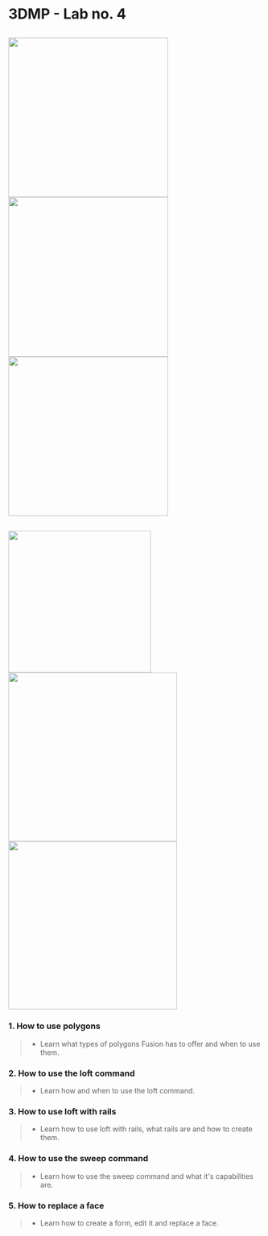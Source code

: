 # 3DMP - Lab no. 4
<img src="https://github.com/Burdun/3DMP_private/blob/main/readme_personal_projects/Hexagonal_Prism.png" width=317><img src="https://github.com/Burdun/3DMP_private/blob/main/readme_personal_projects/Bowl.png" width=317><img src="https://github.com/Burdun/3DMP_private/blob/main/readme_personal_projects/Abstract_Body.png" width=317>
------------------------------------------------------------------------------------------------------------
<img src="https://github.com/Burdun/3DMP_private/blob/main/readme_personal_projects/Hourglass.png" width=282.5><img src="https://github.com/Burdun/3DMP_private/blob/main/readme_personal_projects/Twisted_Column.png" width=334.5><img src="https://github.com/Burdun/3DMP_private/blob/main/readme_personal_projects/Abstract_Hexagonal_Prism.png" width=334.5>
-------------------------------------------------------------------------------------------------------------------------
### 1. How to use polygons
> - Learn what types of polygons Fusion has to offer and when to use them.
### 2. How to use the loft command
> - Learn how and when to use the loft command.
### 3. How to use loft with rails
> - Learn how to use loft with rails, what rails are and how to create them.
### 4. How to use the sweep command
> - Learn how to use the sweep command and what it's capabilities are.
### 5. How to replace a face
> - Learn how to create a form, edit it and replace a face.
